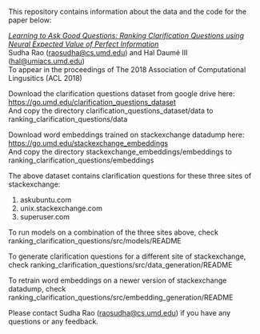 This repository contains information about the data and the code for the paper below:

<i><a href="https://arxiv.org/abs/1805.04655">
Learning to Ask Good Questions: Ranking Clarification Questions using Neural Expected Value of Perfect Information</a></i><br/>
Sudha Rao (raosudha@cs.umd.edu) and Hal Daumé III (hal@umiacs.umd.edu)<br/>
To appear in the proceedings of The 2018 Association of Computational Lingusitics (ACL 2018)

Download the clarification questions dataset from google drive here: https://go.umd.edu/clarification_questions_dataset <br/>
And copy the directory clarification_questions_dataset/data to ranking_clarification_questions/data

Download word embeddings trained on stackexchange datadump here: https://go.umd.edu/stackexchange_embeddings <br/>
And copy the directory stackexchange_embeddings/embeddings to ranking_clarification_questions/embeddings

The above dataset contains clarification questions for these three sites of stackexchange:
1. askubuntu.com
2. unix.stackexchange.com
3. superuser.com

To run models on a combination of the three sites above, check ranking_clarification_questions/src/models/README

To generate clarification questions for a different site of stackexchange, check ranking_clarification_questions/src/data_generation/README

To retrain word embeddings on a newer version of stackexchange datadump, check ranking_clarification_questions/src/embedding_generation/README

Please contact Sudha Rao (raosudha@cs.umd.edu) if you have any questions or any feedback.
